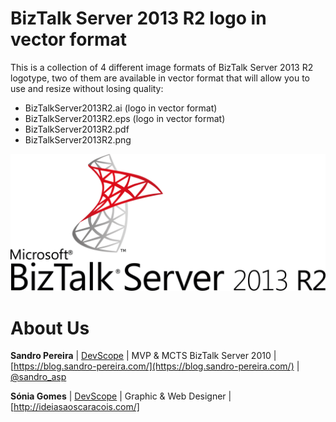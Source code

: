 # BizTalk Server 2013 R2 logo in vector format
This is a collection of 4 different image formats of BizTalk Server 2013 R2 logotype, two of them are available in vector format that will allow you to use and resize without losing quality:
* BizTalkServer2013R2.ai (logo in vector format)
* BizTalkServer2013R2.eps (logo in vector format)
* BizTalkServer2013R2.pdf
* BizTalkServer2013R2.png

![BizTalk Server 2013 R2 logo](BizTalkServer2013R2.png)

# About Us
**Sandro Pereira** | [DevScope](http://www.devscope.net/) | MVP & MCTS BizTalk Server 2010 | [https://blog.sandro-pereira.com/](https://blog.sandro-pereira.com/) | [@sandro_asp](https://twitter.com/sandro_asp)

**Sónia Gomes** | [DevScope](http://www.devscope.net/) | Graphic & Web Designer | [http://ideiasaoscaracois.com/]